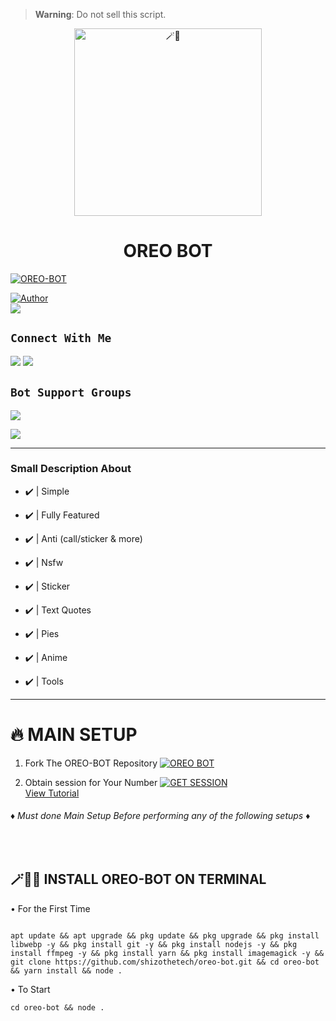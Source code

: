 > **Warning**: Do not sell this script.

<center>

<img alt=🪄🍪 height="300" src="https://i.imgur.com/RCMg1aL.jpg">

</center>

<h1 align="center">OREO BOT</h1>



<p align="center">

 <a href="#"><img title="OREO-BOT" src="https://img.shields.io/badge/Whatshapp BOT-green?colorA=%23ff0000&colorB=%23017e40&style=for-the-badge"></a>

</p>

<p align="center">

<a href="https://github.com/shizothetechie"><img title="Author" src="https://img.shields.io/badge/AUTHOR-shizothetechie-green.svg?style=for-the-badge&logo=github"></a>
<br>
<img src="https://komarev.com/ghpvc/?username=shizothetechie&color=brightgreen" />

</p>



## ```Connect With Me```

<a href="https://api.whatsapp.com/send?phone=919172389527&text=hello+shizo+devs+❤️✨"><img src="https://img.shields.io/badge/Connect on WhatsApp-25D366?style=for-the-badge&logo=whatsapp&logoColor=white"></a>
<a href="https://instagram.com/shizo_the_techie"><img src="https://img.shields.io/badge/Connect on instagram-E4405F?style=for-the-badge&logo=instagram&logoColor=white"></a>

## ```Bot Support Groups```

<a href="https://chat.whatsapp.com/DWqdPuQ0yFkKyf1SzZ0k9Y"><img src="https://img.shields.io/badge/Join support group-25D366?style=for-the-badge&logo=whatsapp&logoColor=white"></a>

<a href="https://whatsapp.com/channel/0029VaCkzkr3wtb1uYWiRz2o"><img src="https://img.shields.io/badge/Follow Channel-25D366?style=for-the-badge&logo=whatsapp&logoColor=white"></a>





---------



### Small Description About 

- ✔️ | Simple

- ✔️ | Fully Featured

- ✔️ | Anti (call/sticker & more)

- ✔️ | Nsfw 

- ✔️ | Sticker 

- ✔️ | Text Quotes

- ✔️ | Pies

- ✔️ | Anime 

- ✔️ | Tools 

---------



# 🔥 MAIN SETUP

1. Fork The OREO-BOT Repository 
<a href="https://github.com/shizothetechie/OREO-BOT/fork"><img title="OREO BOT" src="https://img.shields.io/badge/FORK OREO BOT-h?color=orange&style=for-the-badge&logo=stackshare"></a>



2. Obtain session for Your Number
     <a href="orises-byshizo.onrender.com"><img title="GET SESSION" src="https://img.shields.io/badge/GET SESSION-h?color=blue&style=for-the-badge&logo=stackshare"></a><br>
 <a href="https://youtube.com/shorts/-xyT0ib8fis?si=Bpj6soGa7Y39LCKi"> View Tutorial</a><br>



###### ♦️ Must done Main Setup Before performing any of the following setups ♦️

<br>



## 🪄🍪🔥 INSTALL OREO-BOT ON TERMINAL

• For the First Time

```

apt update && apt upgrade && pkg update && pkg upgrade && pkg install libwebp -y && pkg install git -y && pkg install nodejs -y && pkg install ffmpeg -y && pkg install yarn && pkg install imagemagick -y && git clone https://github.com/shizothetech/oreo-bot.git && cd oreo-bot && yarn install && node .

```

• To Start
```
cd oreo-bot && node .
```

